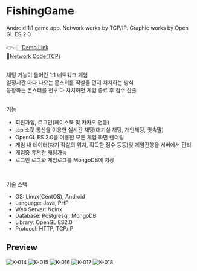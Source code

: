 # FishingGame
Android 1:1 game app. Network works by TCP/IP. Graphic works by Open GL ES 2.0 <br><br>
👉👉🏻[Demo Link](https://www.youtube.com/watch?v=03uGE45YfM0)<br>
📡[Network Code(TCP)](https://github.com/Jun-Hub/FishingGame-Android/tree/master/app/src/tcp)<br><br>

채팅 기능이 들어간 1:1 네트워크 게임 <br>
일정시간 마다 나오는 몬스터를 작살을 던져 처치하는 방식 <br>
등장하는 몬스터를 전부 다 처치하면 게임 종료 후 점수 산출 <br><br>

기능
- 회원가입, 로그인(페이스북 및 카카오 연동)
- tcp 소켓 통신을 이용한 실시간 채팅(대기실 채팅, 개인채팅, 귓속말)
- OpenGL ES 2.0을 이용한 모든 게임 화면 렌더링
- 게임 내 데이터(자기 작살의 위치, 획득한 점수 등등)및 게임진행을 서버에서 관리
- 게임중 유저간 채팅가능
- 로그인 로그와 게임로그를 MongoDB에 저장
<br>

기술 스택
- OS: Linux(CentOS), Android <br>
- Language: Java, PHP <br>
- Web Server: Nginx <br>
- Database: Postgresql, MongoDB <br>
- Library: OpenGL ES2.0 <br>
- Protocol: HTTP, TCP/IP <br>


Preview
---------------------------------------------------------------------------------------------
![K-014](https://user-images.githubusercontent.com/54348567/68066489-3ea0ac00-fd7c-11e9-8caf-0e7e6c1a59c1.png)
![K-015](https://user-images.githubusercontent.com/54348567/68066490-3f394280-fd7c-11e9-89af-653d576e3785.png)
![K-016](https://user-images.githubusercontent.com/54348567/68066491-3f394280-fd7c-11e9-895f-05e27bd06e26.png)
![K-017](https://user-images.githubusercontent.com/54348567/68066492-3f394280-fd7c-11e9-9794-f40cb355f9fa.png)
![K-018](https://user-images.githubusercontent.com/54348567/68066493-3f394280-fd7c-11e9-8b27-59a686f6deff.png)
